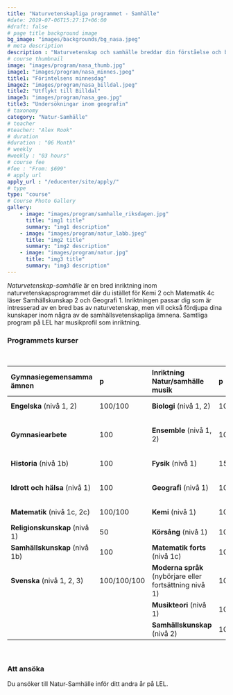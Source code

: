 ```yaml
---
title: "Naturvetenskapliga programmet - Samhälle"
#date: 2019-07-06T15:27:17+06:00
#draft: false
# page title background image
bg_image: "images/backgrounds/bg_nasa.jpeg"
# meta description
description : "Naturvetenskap och samhälle breddar din förståelse och bild av hur människa, samhälle och natur samspelar med varandra."
# course thumbnail
image: "images/program/nasa_thumb.jpg"
image1: "images/program/nasa_minnes.jpeg"
title1: "Förintelsens minnesdag" 
image2: "images/program/nasa_billdal.jpeg"
title2: "Utflykt till Billdal" 
image3: "images/program/nasa_geo.jpg"
title3: "Undersökningar inom geografin" 
# taxonomy
category: "Natur-Samhälle"
# teacher
#teacher: "Alex Rook"
# duration
#duration : "06 Month"
# weekly
#weekly : "03 hours"
# course fee
#fee : "From: $699"
# apply url
apply_url : "/educenter/site/apply/"
# type
type: "course"
# Course Photo Gallery
gallery:
    - image: "images/program/samhalle_riksdagen.jpg"
      title: "img1 title"
      summary: "img1 description"
    - image: "images/program/natur_labb.jpeg"
      title: "img2 title"
      summary: "img2 description"
    - image: "images/program/natur.jpg"
      title: "img3 title"
      summary: "img3 description"
---
```



*Naturvetenskap-samhälle* är en bred inriktning inom naturvetenskapsprogrammet där du istället för Kemi 2 och Matematik 4c läser Samhällskunskap 2 och Geografi 1. Inriktningen passar dig som är intresserad av en bred bas av naturvetenskap, men vill också fördjupa dina kunskaper inom några av de samhällsvetenskapliga ämnena. Samtliga program på LEL har musikprofil som inriktning. </p>
### Programmets kurser
<br/>

|Gymnasiegemensamma ämnen|p| Inriktning Natur/samhälle musik|p|Individuella val|p|
|:-|:-|:-|:-|:-|:-|
|**Engelska** (nivå 1, 2)     |100/100|**Biologi**  (nivå 1, 2)|100/100|**Engelska** (nivå 3)|100|
|**Gymnasiearbete**           |100 |   **Ensemble** (nivå 1, 2)|100/100 |**Estetisk kommunikation** *Musikal* (nivå 1)|100|
|**Historia** (nivå 1b)       |100 |   **Fysik** (nivå 1)      |150|**Idrott och hälsa** (nivå 2)|100|
|**Idrott och hälsa** (nivå 1)|100|    **Geografi** (nivå 1)   |100|**Körsång** *Spetskör* (nivå 2)|100|
|**Matematik** (nivå 1c, 2c) |100/100|**Kemi** (nivå 1)       |100|**Moderna språk** (fortsättning)|100|
|**Religionskunskap** (nivå 1)|50|    **Körsång** (nivå 1)     |100|||
|**Samhällskunskap** (nivå 1b)|100|**Matematik forts** (nivå 1c)|100|||
|**Svenska** (nivå 1, 2, 3)   |100/100/100|**Moderna språk** (nybörjare eller fortsättning nivå 1)|100|||
|                              |      |**Musikteori** (nivå 1) |100|||
|                              |      |**Samhällskunskap** (nivå 2)|100|||


<br/>

### Att ansöka

Du ansöker till Natur-Samhälle inför ditt andra år på LEL. 


